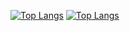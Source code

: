 [![Top Langs](https://github-readme-stats.vercel.app/api/top-langs/?username=rodrigueseduardo)](https://github.com/anuraghazra/github-readme-stats)
[![Top Langs](https://github-readme-stats.vercel.app/api/top-langs/?username=rodrigueseduardo&layout=compact)](https://github.com/anuraghazra/github-readme-stats)


<!--
**rodrigueseduardo/rodrigueseduardo** is a ✨ _special_ ✨ repository because its `README.md` (this file) appears on your GitHub profile.

Here are some ideas to get you started:

- 🔭 I’m currently working on ...
- 🌱 I’m currently learning ...
- 👯 I’m looking to collaborate on ...
- 🤔 I’m looking for help with ...
- 💬 Ask me about ...
- 📫 How to reach me: ...
- 😄 Pronouns: ...
- ⚡ Fun fact: ...
-->
